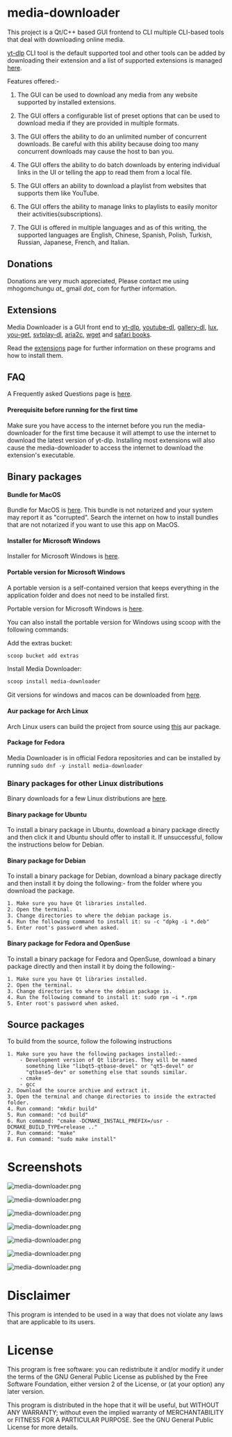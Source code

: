# media-downloader

This project is a Qt/C++ based GUI frontend to CLI multiple CLI-based tools that deal with downloading online media.

[yt-dlp](https://github.com/yt-dlp/yt-dlp) CLI tool is the default supported tool and other tools can be added by
downloading their extension and a list of supported extensions is managed [here](https://github.com/mhogomchungu/media-downloader/wiki/Extensions).


Features offered:-

1. The GUI can be used to download any media from any website supported by installed extensions.

2. The GUI offers a configurable list of preset options that can be used to download media if they are provided in multiple formats.

3. The GUI offers the ability to do an unlimited number of concurrent downloads. Be careful with this ability because doing too many concurrent
downloads may cause the host to ban you.

4. The GUI offers the ability to do batch downloads by entering individual links in the UI or telling the app to read them from a local file.

5. The GUI offers an ability to download a playlist from websites that supports them like YouTube.

6. The GUI offers the ability to manage links to playlists to easily monitor their activities(subscriptions).

7. The GUI is offered in multiple languages and as of this writing, the supported languages are English, Chinese, Spanish, Polish,
Turkish, Russian, Japanese, French, and Italian.

## Donations
Donations are very much appreciated, Please contact me using mhogomchungu _at__ gmail _dot__ com for further information.

## Extensions

Media Downloader is a GUI front end to [yt-dlp](https://github.com/yt-dlp/yt-dlp), [youtube-dl](https://github.com/ytdl-org/youtube-dl/), [gallery-dl](https://github.com/mikf/gallery-dl), [lux](https://github.com/iawia002/lux),
[you-get](https://github.com/soimort/you-get), [svtplay-dl](https://github.com/spaam/svtplay-dl), [aria2c](https://aria2.github.io/), [wget](https://www.gnu.org/software/wget) and [safari books](https://github.com/mhogomchungu/safaribooks).

Read the [extensions](https://github.com/mhogomchungu/media-downloader/wiki/Extensions) page for further information on these programs and how to install them.

## FAQ
A Frequently asked Questions page is [here](https://github.com/mhogomchungu/media-downloader/wiki/Frequently-Asked-Questions).

#### Prerequisite before running for the first time

Make sure you have access to the internet before you run the media-downloader for the first time because it will attempt to use the internet to download the latest version of yt-dlp. Installing most extensions will also cause the media-downloader to access the internet to download the extension's executable.

## Binary packages

#### Bundle for MacOS

Bundle for MacOS is  [here](https://github.com/mhogomchungu/media-downloader/releases/download/4.7.0/MediaDownloader-4.7.0.dmg). This bundle is not notarized and your system may report it as "corrupted". Search the internet on how to install bundles that are not notarized if you want to use this app on MacOS.

#### Installer for Microsoft Windows

Installer for Microsoft Windows is [here](https://github.com/mhogomchungu/media-downloader/releases/download/4.7.0/MediaDownloader-4.7.0.setup.exe).

#### Portable version for Microsoft Windows

A portable version is a self-contained version that keeps everything in the application folder and does not need to be installed first.

Portable version for Microsoft Windows is [here](https://github.com/mhogomchungu/media-downloader/releases/download/4.7.0/MediaDownloader-4.7.0.zip).

You can also install the portable version for Windows using scoop with the following commands:

Add the extras bucket:
```powershell
scoop bucket add extras
```
Install Media Downloader:
```powershell
scoop install media-downloader
```

Git versions for windows and macos can be downloaded from [here](https://github.com/mhogomchungu/media-downloader-git/releases).

#### Aur package for Arch Linux
Arch Linux users can build the project from source using [this](https://aur.archlinux.org/packages/media-downloader) aur package.

#### Package for Fedora
Media Downloader is in official Fedora repositories and can be installed by running ```sudo dnf -y install media-downloader```

### Binary packages for other Linux distributions

Binary downloads for a few Linux distributions are [here](https://software.opensuse.org//download.html?project=home%3Aobs_mhogomchungu&package=media-downloader).

#### Binary package for Ubuntu
To install a binary package in Ubuntu, download a binary package directly and then click it and Ubuntu should offer to install it.
If unsuccessful, follow the instructions below for Debian.

#### Binary package for Debian
To install a binary package for Debian, download a binary package directly and then install it by doing the following:-
from the folder where you download the package.
```
1. Make sure you have Qt libraries installed.
2. Open the terminal.
3. Change directories to where the debian package is.
4. Run the following command to install it: su -c "dpkg -i *.deb"
5. Enter root's password when asked.
```
#### Binary package for Fedora and OpenSuse
To install a binary package for Fedora and OpenSuse, download a binary package directly and then install it by doing the following:-
```
1. Make sure you have Qt libraries installed.
2. Open the terminal.
3. Change directories to where the debian package is.
4. Run the following command to install it: sudo rpm –i *.rpm
5. Enter root's password when asked.
```
## Source packages
To build from the source, follow the following instructions
```
1. Make sure you have the following packages installed:-
    - Development version of Qt libraries. They will be named
      something like "libqt5-qtbase-devel" or "qt5-devel" or
      "qtbase5-dev" or something else that sounds similar.
    - cmake
    - gcc
2. Download the source archive and extract it.
3. Open the terminal and change directories to inside the extracted folder.
4. Run command: "mkdir build"
5. Run command: "cd build"
6. Run command: "cmake -DCMAKE_INSTALL_PREFIX=/usr -DCMAKE_BUILD_TYPE=release .."
7. Run command: "make"
8. Fun command: "sudo make install"

```

# Screenshots


![media-downloader.png](https://raw.githubusercontent.com/mhogomchungu/media-downloader/main/images/media-downloader-1.png)

![media-downloader.png](https://raw.githubusercontent.com/mhogomchungu/media-downloader/main/images/media-downloader-2.png)

![media-downloader.png](https://raw.githubusercontent.com/mhogomchungu/media-downloader/main/images/media-downloader-3.png)

![media-downloader.png](https://raw.githubusercontent.com/mhogomchungu/media-downloader/main/images/media-downloader-4.png)

![media-downloader.png](https://raw.githubusercontent.com/mhogomchungu/media-downloader/main/images/media-downloader-5.png)

![media-downloader.png](https://raw.githubusercontent.com/mhogomchungu/media-downloader/main/images/media-downloader-6.png)

![media-downloader.png](https://raw.githubusercontent.com/mhogomchungu/media-downloader/main/images/media-downloader-7.png)

# Disclaimer

This program is intended to be used  in a way that does not violate any laws that are applicable to its users.

# License

This program is free software: you can redistribute it and/or modify it under the terms of the GNU General Public License as published by
the Free Software Foundation, either version 2 of the License, or (at your option) any later version.

This program is distributed in the hope that it will be useful, but WITHOUT ANY WARRANTY; without even the implied warranty of
MERCHANTABILITY or FITNESS FOR A PARTICULAR PURPOSE.  See the GNU General Public License for more details.
